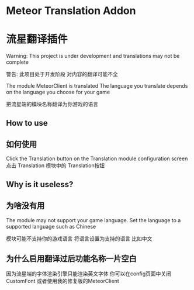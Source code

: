 # Meteor Translation Addon 
# 流星翻译插件
Warning: This project is under development and translations may not be complete

警告: 此项目处于开发阶段 对内容的翻译可能不全

The module MeteorClient is translated
The language you translate depends on the language you choose for your game

把流星端的模块名称翻译为你游戏的语言

## How to use
## 如何使用
Click the Translation button on the Translation module configuration screen
点击 Translation 模块中的 Translation按钮

## Why is it useless?
## 为啥没有用
The module may not support your game language. Set the language to a supported language such as Chinese

模块可能不支持你的游戏语言 将语言设置为支持的语言 比如中文

## 为什么启用翻译过后功能名称一片空白
因为流星端的字体渲染引擎只能渲染英文字体 你可以在config页面中关闭CustomFont 或者使用我的修复版的MeteorClient


